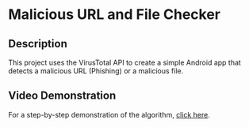# Malicious URL and File Checker

## Description
This project uses the VirusTotal API to create a simple Android app that detects a malicious URL (Phishing) or a malicious file. 

## Video Demonstration
For a step-by-step demonstration of the algorithm, [click here](https://drive.google.com/file/d/1hPmepC3yqSJWIuR4lWTw25zoCpx9t64-/view?usp=sharing).
